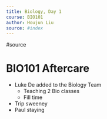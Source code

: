```yaml
---
title: Biology, Day 1
course: BIO101
author: Houjun Liu
source: #index
---
```


#source

# BIO101 Aftercare
* Luke De added to the Biology Team
    * Teaching 2 Bio classes
    * Fill time
* Trip sweeney 
* Paul staying